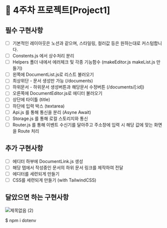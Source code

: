 # 📌 4주차 프로젝트[Project1]

## 필수 구현사항

- [ ] 기본적인 레이아웃은 노션과 같으며, 스타일링, 컬러값 등은 원하는대로 커스텀합니다.
- [ ] Constents.js 에서 상수처리 분리
- [ ] Helpers 폴더 내에서 에러체크 및 각종 기능함수 (makeEditor.js makeList.js 만들기)
- [ ] 왼쪽에 DocumentList.js로 리스트 불러오기
- [ ] 최상위단 - 문서 생성만 가능 (/documents)
- [ ] 하위문서 - 하위문서 생성버튼과 해당문서 수정버튼 (/documents/[:id])
- [ ] 오른쪽에 DocumentEditor.js로 에디터 불러오기
- [ ] 상단에 타이틀 (title)
- [ ] 하단에 입력 박스 (textarea)
- [ ] Api.js 를 통해 통신을 분리 (Asyne Await)
- [ ] Storage.js 를 통해 로컬 스토리지와 통신
- [ ] Router.js 를 통해 이벤트 수신기를 달아주고 주소창에 입력 시 해당 값에 맞는 화면을 Route 처리

## 추가 구현사항

- [ ] 에디터 하부에 DocumentLink.js 생성
- [ ] 해당 탭에서 작성중인 문서의 하위 문서 링크를 제작하여 전달
- [ ] 에디터를 세련되게 만들기
- [ ] CSS를 세련되게 만들기 (with TailwindCSS)

## 달았으면 하는 구현사항

![제목없음 (2)](https://user-images.githubusercontent.com/97251710/200494997-0cec547b-d98a-47bd-a109-8b25a9dcac9d.png)

$ npm i dotenv
